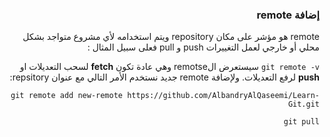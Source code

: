 



### <div dir=rtl> إضافة remote<dir>
<div dir=rtl>
remote هو مؤشر على مكان repository ويتم استخدامه لأي مشروع متواجد بشكل محلي أو خارجي لعمل التغييرات push و pull
فعلى سبيل المثال :

``
git remote -v
``
سيستعرض الremotse  وهي عادة تكون **fetch** لسحب التعديلات او **push** لرفع التعديلات.
ولإضافة remote جديد نستخدم الأمر التالي مع عنوان repsitory:

``
git remote add new-remote https://github.com/AlbandryAlQaseemi/Learn-Git.git
``


``
git pull
``

<div>

